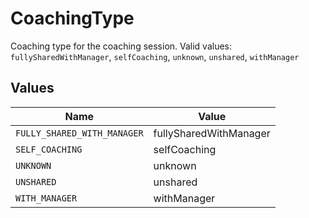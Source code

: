 # CoachingType

Coaching type for the coaching session.  Valid values: `fullySharedWithManager`, `selfCoaching`, `unknown`, `unshared`, `withManager`


## Values

| Name                        | Value                       |
| --------------------------- | --------------------------- |
| `FULLY_SHARED_WITH_MANAGER` | fullySharedWithManager      |
| `SELF_COACHING`             | selfCoaching                |
| `UNKNOWN`                   | unknown                     |
| `UNSHARED`                  | unshared                    |
| `WITH_MANAGER`              | withManager                 |